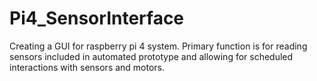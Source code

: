 # Pi4_SensorInterface
Creating a GUI for raspberry pi 4 system. Primary function is for reading sensors included in automated prototype and allowing for scheduled interactions with sensors and motors.
